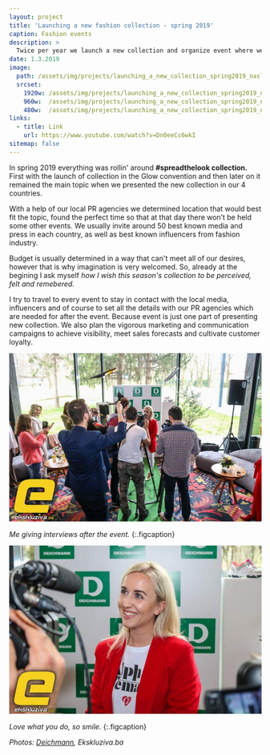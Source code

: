 ```yaml
---
layout: project
title: 'Launching a new fashion collection - spring 2019'
caption: Fashion events
description: >
  Twice per year we launch a new collection and organize event where we present it to media, press, influencers and our customers.
date: 1.3.2019
image: 
  path: /assets/img/projects/launching_a_new_collection_spring2019_naslovna.jpeg
  srcset: 
    1920w: /assets/img/projects/launching_a_new_collection_spring2019_naslovna.jpeg
    960w:  /assets/img/projects/launching_a_new_collection_spring2019_naslovna.jpeg
    480w:  /assets/img/projects/launching_a_new_collection_spring2019_naslovna.jpeg
links:
  - title: Link
    url: https://www.youtube.com/watch?v=Dn0eeCc6wkI
sitemap: false
---
```


In spring 2019 everything was rollin' around __#spreadthelook collection.__ First with the launch of collection in the Glow convention and then later on it remained the main topic when we presented the new collection in our 4 countries.

With a help of our local PR agencies we determined location that would best fit the topic, found the perfect time so that at that day there won’t be held some other events. We usually invite around 50 best known media and press in each country, as well as best known influencers from fashion industry. 

Budget is usually determined in a way that can't meet all of our desires, however that is why imagination is very welcomed. So, already at the begining I ask myself *how I wish this season's collection to be perceived, felt and remebered.*

I try to travel to every event to stay in contact with the local media, influencers and of course to set all the details with our PR agencies which are needed for after the event. Because event is just one part of presenting new collection. We also plan the vigorous marketing and communication campaigns to achieve visibility, meet sales forecasts and cultivate customer loyalty.


![Full-width image](/assets/img/projects/launching_a_new_collection_spring2019_1.jpeg)

*Me giving interviews after the event.*
{:.figcaption}

![Full-width image](/assets/img/projects/launching_a_new_collection_spring2019_2.jpeg)

*Love what you do, so smile.*
{:.figcaption}


*Photos: [Deichmann](https://www.deichmann.com/), Ekskluziva.ba*

